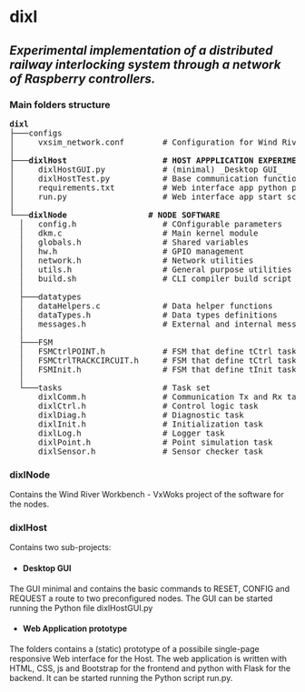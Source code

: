 # dixl 
## _Experimental implementation of a distributed railway interlocking system through a network of Raspberry controllers._

### Main folders structure

<pre>
<b>dixl</b>
├───configs
│     vxsim_network.conf        # Configuration for Wind River Network Daemon for VxWorks Simulator (vxsimnetds)
│       
├───<b>dixlHost                    # HOST APPPLICATION EXPERIMENTS</b>
│     dixlHostGUI.py            # (minimal) _Desktop GUI_
│     dixlHostTest.py           # Base communication function and test data
│     requirements.txt          # Web interface app python packages requirements
│     run.py                    # Web interface app start script
│           
└───<b>dixlNode                 # NODE SOFTWARE</b>
  │   config.h                  # COnfigurable parameters
  │   dkm.c                     # Main kernel module
  │   globals.h                 # Shared variables 
  │   hw.h                      # GPIO management
  │   network.h                 # Network utilities
  │   utils.h                   # General purpose utilities
  │   build.sh                  # CLI compiler build script
  │   
  ├───datatypes
  │   dataHelpers.c             # Data helper functions
  │   dataTypes.h               # Data types definitions
  │   messages.h                # External and internal messages definitions
  │       
  ├───FSM
  │   FSMCtrlPOINT.h            # FSM that define tCtrl task behaviour when operating as a Point controller
  │   FSMCtrlTRACKCIRCUIT.h     # FSM that define tCtrl task behaviour when operating as a Track Circuit controller
  │   FSMInit.h                 # FSM that define tInit task behaviour
  │       
  └───tasks                     # Task set
      dixlComm.h                # Communication Tx and Rx tasks common definitions
      dixlCtrl.h                # Control logic task
      dixlDiag.h                # Diagnostic task
      dixlInit.h                # Initialization task
      dixlLog.h                 # Logger task
      dixlPoint.h               # Point simulation task
      dixlSensor.h              # Sensor checker task
</pre>

### dixlNode
Contains the Wind River Workbench - VxWoks project of the software for the nodes.

### dixlHost
Contains two sub-projects:

- #### Desktop GUI
The GUI minimal and contains the basic commands to RESET, CONFIG and REQUEST a route to two preconfigured nodes.
The GUI can be started running the Python file dixlHostGUI.py

- #### Web Application prototype
The folders contains a (static) prototype of a possibile single-page responsive Web interface for the Host.
The web application is written with HTML, CSS, js and Bootstrap for the frontend and python with Flask for the backend.
It can be started running the Python script run.py.
